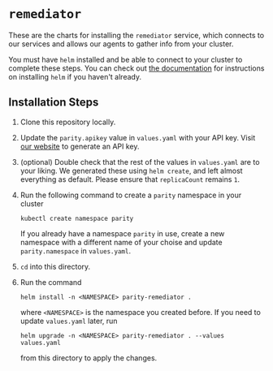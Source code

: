 # `remediator`

These are the charts for installing the `remediator` service, which connects to our services and allows our agents to gather info from your cluster.

You must have `helm` installed and be able to connect to your cluster to complete these steps. You can check out [the documentation](https://helm.sh/docs/intro/install/) for instructions on installing `helm` if you haven't already.

## Installation Steps

1. Clone this repository locally.

1. Update the `parity.apikey` value in `values.yaml` with your API key. Visit [our website](https://auth.tryparity.com/org/api_keys) to generate an API key.

1. (optional) Double check that the rest of the values in `values.yaml` are to your liking. We generated these using `helm create`, and left almost everything as default. Please ensure that `replicaCount` remains `1`.

1. Run the following command to create a `parity` namespace in your cluster

    ```
    kubectl create namespace parity
    ```

    If you already have a namespace `parity` in use, create a new namespace with a different name of your choise and update `parity.namespace` in `values.yaml`.

1. `cd` into this directory.

1. Run the command

    ```
    helm install -n <NAMESPACE> parity-remediator .
    ```

    where `<NAMESPACE>` is the namespace you created before. If you need to update `values.yaml` later, run

    ```
    helm upgrade -n <NAMESPACE> parity-remediator . --values values.yaml
    ```

    from this directory to apply the changes.